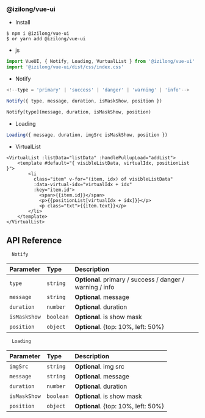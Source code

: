 ### @izilong/vue-ui

- Install
```shell
$ npm i @izilong/vue-ui
$ or yarn add @izilong/vue-ui
```


- js
```js
import VueUI, { Notify, Loading, VurtualList } from '@izilong/vue-ui'
import '@izilong/vue-ui/dist/css/index.css'
```

- Notify
```js
<!--type = 'primary' | 'success' | 'danger' | 'warning' | 'info'-->

Notify({ type, message, duration, isMaskShow, position })

Notify[type](message, duration, isMaskShow, position)

```

- Loading
```js
Loading({ message, duration, imgSrc isMaskShow, position })
```

- VirtualList
```vue
<VirtualList :listData="listData" :handlePullupLoad="addList">
    <template #default="{ visibleListData, virtualIdx, positionList }">
        <li
          class="item" v-for="(item, idx) of visibleListData"
          :data-virtual-idx="virtualIdx + idx"
          :key="item.id">
            <span>{{item.id}}</span>
            <p>{{positionList[virtualIdx + idx]}}</p>
            <p class="txt">{{item.text}}</p>
        </li>
    </template>
</VirtualList>
```


## API Reference

```js
  Notify
```

| Parameter | Type     | Description                |
| :-------- | :------- | :------------------------- |
| `type` | `string` | **Optional**. primary / success / danger / warning / info
| `message` | `string` | **Optional**. message
| `duration` | `number` | **Optional**. duration
| `isMaskShow` | `boolean` | **Optional**. is show mask
| `position` | `object` | **Optional**. {top: 10%, left: 50%}



```js
  Loading
```

| Parameter | Type     | Description                       |
| :-------- | :------- | :-------------------------------- |
| `imgSrc` | `string` | **Optional**. img src
| `message` | `string` | **Optional**. message
| `duration` | `number` | **Optional**. duration
| `isMaskShow` | `boolean` | **Optional**. is show mask
| `position` | `object` | **Optional**. {top: 10%, left: 50%}
